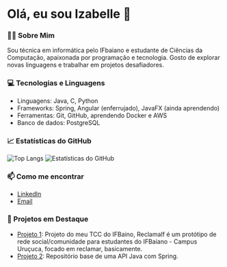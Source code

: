 # Olá, eu sou Izabelle 👋

### 👨‍💻 Sobre Mim
Sou técnica em informática pelo IFbaiano e estudante de Ciências da Computação, apaixonada por programação e tecnologia. Gosto de explorar novas linguagens e trabalhar em projetos desafiadores. 

### 💻 Tecnologias e Linguagens
- Linguagens:  Java, C, Python
- Frameworks: Spring, Angular (enferrujado), JavaFX (ainda aprendendo)
- Ferramentas: Git, GitHub, aprendendo Docker e AWS
- Banco de dados: PostgreSQL


### 📈 Estatísticas do GitHub
![Top Langs](https://github-readme-stats.vercel.app/api/top-langs/?username=trem-balinha-da-vu&layout=compact)
![Estatísticas do GitHub](https://github-readme-stats.vercel.app/api?username=trem-balinha-da-vu&show_icons=true&theme=radical)

### 📫 Como me encontrar
- [LinkedIn](https://www.linkedin.com/in/izabelle-garcez-662094299)
- [Email](mailto:izabellegarcez33@gmail.com)

### 🚀 Projetos em Destaque
- [Projeto 1](https://github.com/trem-balinha-da-vu/reclamaif): Projeto do meu TCC do IFBaino, ReclamaIf é um protótipo de rede social/comunidade para estudantes do IFBaiano - Campus Uruçuca, focado em reclamar, basicamente.
- [Projeto 2](https://github.com/trem-balinha-da-vu/sistema-usuario): Repositório base de uma API Java com Spring.
